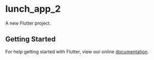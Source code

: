 # lunch_app_2

A new Flutter project.

## Getting Started

For help getting started with Flutter, view our online
[documentation](https://flutter.io/).
